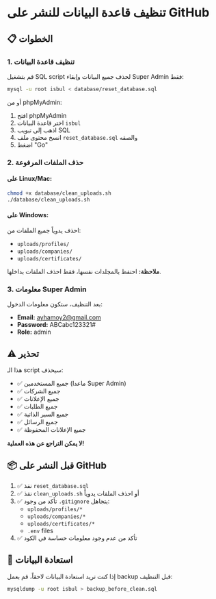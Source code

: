 # تنظيف قاعدة البيانات للنشر على GitHub

## 📋 الخطوات

### 1. تنظيف قاعدة البيانات

قم بتشغيل SQL script لحذف جميع البيانات وإبقاء Super Admin فقط:

```bash
mysql -u root isbul < database/reset_database.sql
```

أو من phpMyAdmin:
1. افتح phpMyAdmin
2. اختر قاعدة البيانات `isbul`
3. اذهب إلى تبويب SQL
4. انسخ محتوى ملف `reset_database.sql` والصقه
5. اضغط "Go"

### 2. حذف الملفات المرفوعة

#### على Linux/Mac:
```bash
chmod +x database/clean_uploads.sh
./database/clean_uploads.sh
```

#### على Windows:
احذف يدوياً جميع الملفات من:
- `uploads/profiles/`
- `uploads/companies/`
- `uploads/certificates/`

**ملاحظة:** احتفظ بالمجلدات نفسها، فقط احذف الملفات بداخلها.

### 3. معلومات Super Admin

بعد التنظيف، ستكون معلومات الدخول:

- **Email:** ayhamoy2@gmail.com
- **Password:** ABCabc123321#
- **Role:** admin

## ⚠️ تحذير

هذا الـ script سيحذف:
- ✅ جميع المستخدمين (ماعدا Super Admin)
- ✅ جميع الشركات
- ✅ جميع الإعلانات
- ✅ جميع الطلبات
- ✅ جميع السير الذاتية
- ✅ جميع الرسائل
- ✅ جميع الإعلانات المحفوظة

**لا يمكن التراجع عن هذه العملية!**

## 📦 قبل النشر على GitHub

1. ✅ نفذ `reset_database.sql`
2. ✅ نفذ `clean_uploads.sh` أو احذف الملفات يدوياً
3. ✅ تأكد من وجود `.gitignore` يتجاهل:
   - `uploads/profiles/*`
   - `uploads/companies/*`
   - `uploads/certificates/*`
   - `.env` files
4. ✅ تأكد من عدم وجود معلومات حساسة في الكود

## 🔄 استعادة البيانات

إذا كنت تريد استعادة البيانات لاحقاً، قم بعمل backup قبل التنظيف:

```bash
mysqldump -u root isbul > backup_before_clean.sql
```
